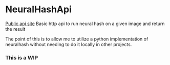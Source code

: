 # NeuralHashApi
[Public api site](https://hash.kikkia.dev)
Basic http api to run neural hash on a given image and return the result


The point of this is to allow me to utilize a python implementation of neuralhash without needing to do it locally in other projects.
### This is a WIP
